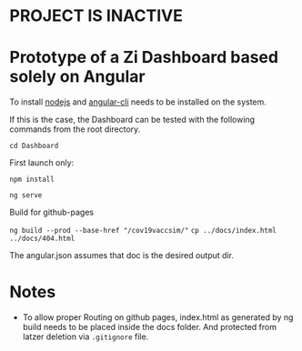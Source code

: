 # PROJECT IS INACTIVE

# Prototype of a Zi Dashboard based solely on Angular

To install [nodejs](https://nodejs.org/en/download/) and [angular-cli](https://cli.angular.io/) needs to be installed on the system.

If this is the case, the Dashboard can be tested with the following commands from the root directory.

`cd Dashboard`

First launch only: 

`npm install`

`ng serve`

Build for github-pages

`ng build --prod --base-href "/cov19vaccsim/"`
`cp ../docs/index.html ../docs/404.html`

The angular.json assumes that doc is the desired output dir.

# Notes

- To allow proper Routing on github pages, index.html as generated by ng build needs to be placed inside the docs folder. And protected from latzer deletion via `.gitignore` file.
